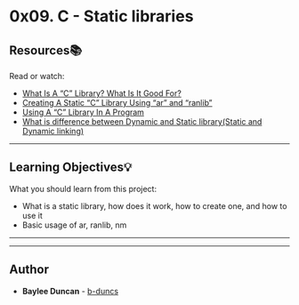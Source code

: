 # 0x09. C - Static libraries

## Resources:books:
Read or watch:
* [What Is A “C” Library? What Is It Good For?](https://intranet.hbtn.io/rltoken/2nRV77lvdGpF-tqAn7cL7g)
* [Creating A Static “C” Library Using “ar” and “ranlib”](https://intranet.hbtn.io/rltoken/2nRV77lvdGpF-tqAn7cL7g)
* [Using A “C” Library In A Program](https://intranet.hbtn.io/rltoken/2nRV77lvdGpF-tqAn7cL7g)
* [What is difference between Dynamic and Static library(Static and Dynamic linking)](https://intranet.hbtn.io/rltoken/SlUTF17eIsfo7bOMn8M3JQ)

---
## Learning Objectives:bulb:
What you should learn from this project:

* What is a static library, how does it work, how to create one, and how to use it
* Basic usage of ar, ranlib, nm

---
---

## Author
* **Baylee Duncan** - [b-duncs](https://github.com/b-duncs)